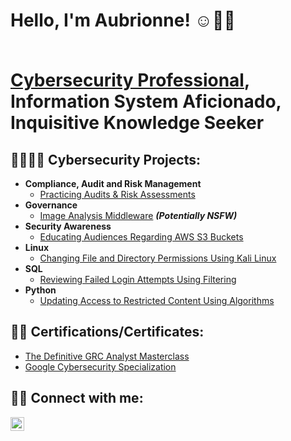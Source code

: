 <h1>Hello, I'm Aubrionne! ☺️👋🏽 
  
  <br/><a href="https://1drv.ms/b/s!AtUVmsXWeDsHiik3lv7BPLsNSlcs?e=BzzhA1" >Cybersecurity Professional</a>, <a >Information System Aficionado</a>, <a >Inquisitive Knowledge Seeker</a></h1>

<h2> 👩🏽‍💻🔐  Cybersecurity Projects:</h2>

- <b>Compliance, Audit and Risk Management</b>
  - [Practicing Audits & Risk Assessments](https://github.com/AubrionneS/The-State-of-Alaska-DHSS-Audit-and-Risk-Assessment-Lab/blob/main/README.md)
- <b>Governance</b>
  - [Image Analysis Middleware](https://github.com/joshmadakor1/4chan-Image-Analysis-Middleware-C964) <b><i>(Potentially NSFW)</b></i>
- <b>Security Awareness</b>
  - [Educating Audiences Regarding AWS S3 Buckets](https://github.com/joshmadakor1/4chan-Image-Analysis-Middleware-C964) <b><i></b></i>
- <b>Linux</b>
  - [Changing File and Directory Permissions Using Kali Linux](https://github.com/AubrionneS/Updating-Colleague-File-Permissions/blob/main/README.md)
- <b>SQL</b>
  - [Reviewing Failed Login Attempts Using Filtering](https://github.com/AubrionneS/Reviewing-Failed-Login-Attempts-Using-Filtering-in-SQL)
- <b>Python</b>
  - [Updating Access to Restricted Content Using Algorithms](https://github.com/joshmadakor1/Package-Delivery-Pathfinding-Algorithm)
 
<h2> 📝📄  Certifications/Certificates:</h2>

 - [The Definitive GRC Analyst Masterclass](https://i.imgur.com/DI6cGp9.png)
  - [Google Cybersecurity Specialization](https://i.imgur.com/r12VL7M.png)

<h2> 🤳🏽 Connect with me:</h2>

[<img align="left" alt="JoshMadakor | LinkedIn" width="22px" src="https://cdn.jsdelivr.net/npm/simple-icons@v3/icons/linkedin.svg" />][linkedin]

[linkedin]: https://linkedin.com/in/aubrionne-strong/
